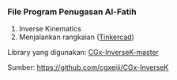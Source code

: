 ### File Program Penugasan Al-Fatih

1. Inverse Kinematics
2. Menjalankan rangkaian ([Tinkercad](https://www.tinkercad.com/things/29pkRLtrRB0-copy-of-penugasan-programmer-al-fatih-2d/editel?sharecode=sRAKju7GMzcL-xPclYp34D6PHSKFXq9yc4HCmC97RAQ))

Library yang digunakan: [CGx-InverseK-master](https://github.com/trinadiak/penugasan_al-fatih/tree/main/CGx-InverseK-master) 

Sumber: https://github.com/cgxeiji/CGx-InverseK
